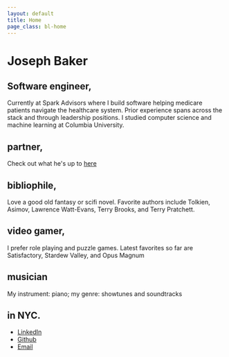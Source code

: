 ```yaml
---
layout: default
title: Home
page_class: bl-home
---
```


Joseph Baker
============

<h2>
  <a onclick='toggleParagraphVisibility("engineer_desc")'>Software engineer</a>,
</h2>
<p id="engineer_desc">Currently at Spark Advisors where I build software helping medicare patients navigate the healthcare system. Prior experience spans across the stack and through leadership positions. I studied computer science and machine learning at Columbia University.</p>

<h2>
  <a onclick='toggleParagraphVisibility("partner_desc")'>partner</a>,
</h2>
<p id="partner_desc">Check out what he's up to <a href="https://www.blargon.net">here</a></p>

<h2>
  <a onclick='toggleParagraphVisibility("book_desc")'>bibliophile</a>,
</h2>
<p id="book_desc">Love a good old fantasy or scifi novel. Favorite authors include Tolkien, Asimov, Lawrence Watt-Evans, Terry Brooks, and Terry Pratchett.</p>

<h2>
  <a onclick='toggleParagraphVisibility("gamer_desc")'>video gamer</a>,
</h2>
<p id="gamer_desc">I prefer role playing and puzzle games. Latest favorites so far are Satisfactory, Stardew Valley, and Opus Magnum</p>

<h2>
  <a onclick='toggleParagraphVisibility("music_desc")'>musician</a>
</h2>
<p id="music_desc">My instrument: piano; my genre: showtunes and soundtracks</p>

<h2>in NYC.</h2>


<ul>
  <li><a href="https://www.linkedin.com/in/blatherwock" rel="me" class="bl-icon" title="LinkedIn">LinkedIn</a></li>
  <li><a href="https://github.com/blatherwock" rel="me" class="bl-icon" title="Github">Github</a></li>
  <li><a class="bl-email" href="/" data-email="MVvjjMGyA2bygrben99wGhJ9VSaY/bTEgenDoXsa8ZrCpwl7OBYYdpn8AnY=" title="Contact">Email</a></li>
</ul>
